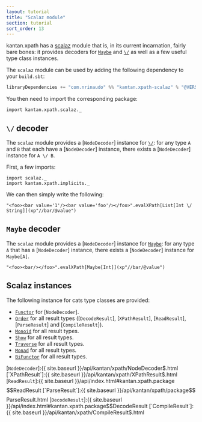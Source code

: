 ```yaml
---
layout: tutorial
title: "Scalaz module"
section: tutorial
sort_order: 13
---
```

kantan.xpath has a [scalaz](https://github.com/scalaz/scalaz) module that is, in its current incarnation, fairly bare
bones: it provides decoders for [`Maybe`] and [`\/`] as well as a few useful type class instances.

The `scalaz` module can be used by adding the following dependency to your `build.sbt`:

```scala
libraryDependencies += "com.nrinaudo" %% "kantan.xpath-scalaz" % "@VERSION@"
```

You then need to import the corresponding package:

```tut:silent
import kantan.xpath.scalaz._
```

## `\/` decoder

The `scalaz` module provides a [`NodeDecoder`] instance for [`\/`]: for any type `A` and `B` that each have a
[`NodeDecoder`] instance, there exists a [`NodeDecoder`] instance for `A \/ B`.

First, a few imports:

```tut:silent
import scalaz._
import kantan.xpath.implicits._
```

We can then simply write the following:

```tut
"<foo><bar value='1'/><bar value='foo'/></foo>".evalXPath[List[Int \/ String]](xp"//bar/@value")
```

## `Maybe` decoder

The `scalaz` module provides a [`NodeDecoder`] instance for [`Maybe`]: for any type `A` that has a [`NodeDecoder`]
instance, there exists a [`NodeDecoder`] instance for `Maybe[A]`.

```tut
"<foo><bar/></foo>".evalXPath[Maybe[Int]](xp"//bar/@value")
```

## Scalaz instances

The following instance for cats type classes are provided:

* [`Functor`] for [`NodeDecoder`].
* [`Order`] for all result types ([`DecodeResult`], [`XPathResult`], [`ReadResult`], [`ParseResult`] and [`CompileResult`]).
* [`Monoid`] for all result types.
* [`Show`] for all result types.
* [`Traverse`] for all result types.
* [`Monad`] for all result types.
* [`BiFunctor`] for all result types.

[`Functor`]:https://oss.sonatype.org/service/local/repositories/releases/archive/org/scalaz/scalaz_2.11/7.2.3/scalaz_2.11-7.2.3-javadoc.jar/!/index.html#scalaz.Functor
[`BiFunctor`]:https://oss.sonatype.org/service/local/repositories/releases/archive/org/scalaz/scalaz_2.11/7.2.3/scalaz_2.11-7.2.3-javadoc.jar/!/index.html#scalaz.Bifunctor
[`Order`]:https://oss.sonatype.org/service/local/repositories/releases/archive/org/scalaz/scalaz_2.11/7.2.3/scalaz_2.11-7.2.3-javadoc.jar/!/index.html#scalaz.Order
[`Show`]:https://oss.sonatype.org/service/local/repositories/releases/archive/org/scalaz/scalaz_2.11/7.2.3/scalaz_2.11-7.2.3-javadoc.jar/!/index.html#scalaz.Show
[`Traverse`]:https://oss.sonatype.org/service/local/repositories/releases/archive/org/scalaz/scalaz_2.11/7.2.3/scalaz_2.11-7.2.3-javadoc.jar/!/index.html#scalaz.Show
[`Monad`]:https://oss.sonatype.org/service/local/repositories/releases/archive/org/scalaz/scalaz_2.11/7.2.3/scalaz_2.11-7.2.3-javadoc.jar/!/index.html#scalaz.Monad
[`Monoid`]:https://oss.sonatype.org/service/local/repositories/releases/archive/org/scalaz/scalaz_2.11/7.2.3/scalaz_2.11-7.2.3-javadoc.jar/!/index.html#scalaz.Monoid
[`\/`]:https://oss.sonatype.org/service/local/repositories/releases/archive/org/scalaz/scalaz_2.11/7.2.3/scalaz_2.11-7.2.3-javadoc.jar/!/index.html#scalaz.$bslash$div
[`Maybe`]:https://oss.sonatype.org/service/local/repositories/releases/archive/org/scalaz/scalaz_2.11/7.2.3/scalaz_2.11-7.2.3-javadoc.jar/!/index.html#scalaz.Maybe
[`NodeDecoder`]:{{ site.baseurl }}/api/kantan/xpath/NodeDecoder$.html
[`XPathResult`]:{{ site.baseurl }}/api/kantan/xpath/XPathResult$.html
[`ReadResult`]:{{ site.baseurl }}/api/index.html#kantan.xpath.package$$ReadResult
[`ParseResult`]:{{ site.baseurl }}/api/kantan/xpath/package$$ParseResult.html
[`DecodeResult`]:{{ site.baseurl }}/api/index.html#kantan.xpath.package$$DecodeResult
[`CompileResult`]:{{ site.baseurl }}/api/kantan/xpath/CompileResult$.html
